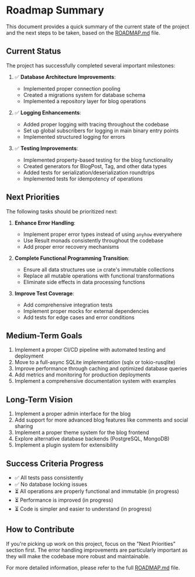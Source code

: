 # Roadmap Summary

This document provides a quick summary of the current state of the project and the next steps to be taken, based on the [ROADMAP.md](ROADMAP.md) file.

## Current Status

The project has successfully completed several important milestones:

1. ✅ **Database Architecture Improvements**:
   - Implemented proper connection pooling
   - Created a migrations system for database schema
   - Implemented a repository layer for blog operations

2. ✅ **Logging Enhancements**:
   - Added proper logging with tracing throughout the codebase
   - Set up global subscribers for logging in main binary entry points
   - Implemented structured logging for errors

3. ✅ **Testing Improvements**:
   - Implemented property-based testing for the blog functionality
   - Created generators for BlogPost, Tag, and other data types
   - Added tests for serialization/deserialization roundtrips
   - Implemented tests for idempotency of operations

## Next Priorities

The following tasks should be prioritized next:

1. **Enhance Error Handling**:
   - Implement proper error types instead of using `anyhow` everywhere
   - Use Result monads consistently throughout the codebase
   - Add proper error recovery mechanisms

2. **Complete Functional Programming Transition**:
   - Ensure all data structures use `im` crate's immutable collections
   - Replace all mutable operations with functional transformations
   - Eliminate side effects in data processing functions

3. **Improve Test Coverage**:
   - Add comprehensive integration tests
   - Implement proper mocks for external dependencies
   - Add tests for edge cases and error conditions

## Medium-Term Goals

1. Implement a proper CI/CD pipeline with automated testing and deployment
2. Move to a full-async SQLite implementation (sqlx or tokio-rusqlite)
3. Improve performance through caching and optimized database queries
4. Add metrics and monitoring for production deployments
5. Implement a comprehensive documentation system with examples

## Long-Term Vision

1. Implement a proper admin interface for the blog
2. Add support for more advanced blog features like comments and social sharing
3. Implement a proper theme system for the blog frontend
4. Explore alternative database backends (PostgreSQL, MongoDB)
5. Implement a plugin system for extensibility

## Success Criteria Progress

- ✅ All tests pass consistently
- ✅ No database locking issues
- ⏳ All operations are properly functional and immutable (in progress)
- ⏳ Performance is improved (in progress)
- ⏳ Code is simpler and easier to understand (in progress)

## How to Contribute

If you're picking up work on this project, focus on the "Next Priorities" section first. The error handling improvements are particularly important as they will make the codebase more robust and maintainable.

For more detailed information, please refer to the full [ROADMAP.md](ROADMAP.md) file.